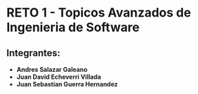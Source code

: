 # RETO 1 - Topicos Avanzados de Ingenieria de Software

## Integrantes:

- **Andres Salazar Galeano**
- **Juan David Echeverri Villada**
- **Juan Sebastian Guerra Hernandez**
